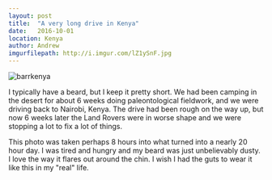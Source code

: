 ```yaml
---
layout: post
title:  "A very long drive in Kenya"
date:   2016-10-01
location: Kenya
author: Andrew
imgurfilepath: http://i.imgur.com/lZ1ySnF.jpg
---
```


![barrkenya](http://i.imgur.com/lZ1ySnF.jpg)

I typically have a beard, but I keep it pretty short. We had been camping in the desert for about 6 weeks doing paleontological fieldwork, and we were driving back to Nairobi, Kenya. The drive had been rough on the way up, but now 6 weeks later the Land Rovers were in worse shape and we were stopping a lot to fix a lot of things. 

This photo was taken perhaps 8 hours into what turned into a nearly 20 hour day.  I was tired and hungry and my beard was just unbelievably dusty. I love the way it flares out around the chin. I wish I had the guts to wear it like this in my "real" life.

